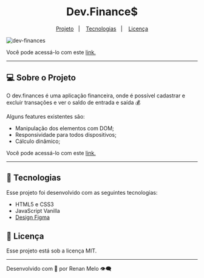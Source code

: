  <h1 align="center"> Dev.Finance$ </h1>

<p align="center">
  <a href="#-sobre-o-projeto">Projeto</a>&nbsp;&nbsp;&nbsp;|&nbsp;&nbsp;&nbsp;
  <a href="#-tecnologias">Tecnologias</a>&nbsp;&nbsp;&nbsp;|&nbsp;&nbsp;&nbsp;
  <a href="#memo-licença">Licença</a>
</p>

![dev-finances](https://user-images.githubusercontent.com/82462602/198830149-de3d9c61-9c70-49d2-8465-44776d548d77.png)

Você pode acessá-lo com este [link.](https://dev-finances-phi.vercel.app/)

---

## 💻 Sobre o Projeto

O dev.finances é uma aplicação financeira, onde é possível cadastrar e excluir transações e ver o saldo de entrada e saída 💰

Alguns features existentes são:

- Manipulação dos elementos com DOM;
- Responsividade para todos dispositivos;
- Cálculo dinâmico;

Você pode acessá-lo com este [link.](https://dev-finances-phi.vercel.app/)

---

## 🚀 Tecnologias

Esse projeto foi desenvolvido com as seguintes tecnologias:

- HTML5 e CSS3
- JavaScript Vanilla
- [Design Figma](https://www.figma.com/file/7Vu9DzUaCZIV4nibzkjgB4/dev.finance%24-Maratona-Discover)

## :memo: Licença

Esse projeto está sob a licença MIT.

---

Desenvolvido com 💛 por Renan Melo 👁️‍🗨️
